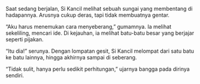 Saat sedang berjalan, Si Kancil melihat sebuah sungai yang membentang di hadapannya. Arusnya cukup deras, tapi tidak membuatnya gentar. 

“Aku harus menemukan cara menyeberang,” gumamnya. Ia melihat sekeliling, mencari ide. Di kejauhan, ia melihat batu-batu besar yang berjajar seperti pijakan. 

“Itu dia!” serunya. Dengan lompatan gesit, Si Kancil melompat dari satu batu ke batu lainnya, hingga akhirnya sampai di seberang. 

“Tidak sulit, hanya perlu sedikit perhitungan,” ujarnya bangga pada dirinya sendiri.